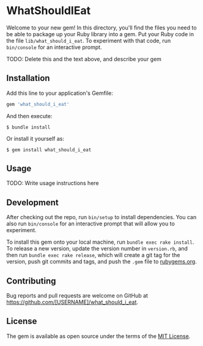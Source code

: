 # WhatShouldIEat

Welcome to your new gem! In this directory, you'll find the files you need to be able to package up your Ruby library into a gem. Put your Ruby code in the file `lib/what_should_i_eat`. To experiment with that code, run `bin/console` for an interactive prompt.

TODO: Delete this and the text above, and describe your gem

## Installation

Add this line to your application's Gemfile:

```ruby
gem 'what_should_i_eat'
```

And then execute:

    $ bundle install

Or install it yourself as:

    $ gem install what_should_i_eat

## Usage

TODO: Write usage instructions here

## Development

After checking out the repo, run `bin/setup` to install dependencies. You can also run `bin/console` for an interactive prompt that will allow you to experiment.

To install this gem onto your local machine, run `bundle exec rake install`. To release a new version, update the version number in `version.rb`, and then run `bundle exec rake release`, which will create a git tag for the version, push git commits and tags, and push the `.gem` file to [rubygems.org](https://rubygems.org).

## Contributing

Bug reports and pull requests are welcome on GitHub at https://github.com/[USERNAME]/what_should_i_eat.


## License

The gem is available as open source under the terms of the [MIT License](https://opensource.org/licenses/MIT).
